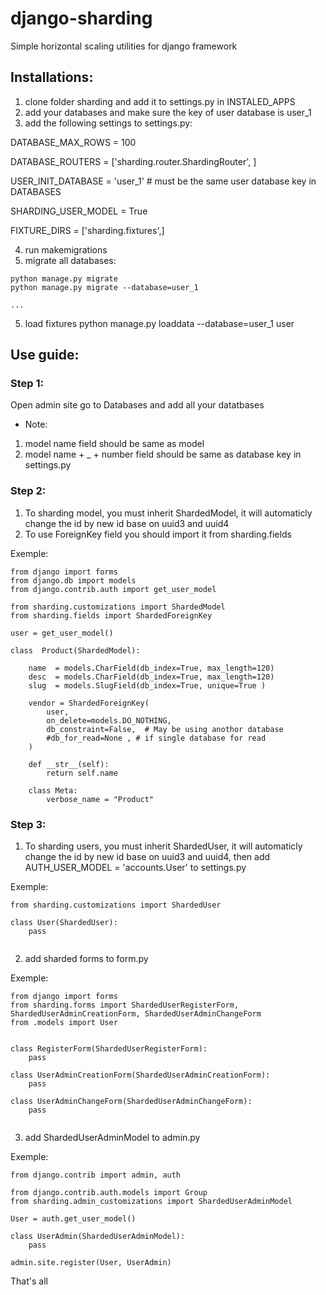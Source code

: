# django-sharding
Simple horizontal scaling utilities for django framework


## Installations:
1. clone folder sharding and add it to settings.py in INSTALED_APPS
2. add your databases and make sure the key of user database is user_1
3. add the following settings to settings.py:

DATABASE_MAX_ROWS = 100

DATABASE_ROUTERS = ['sharding.router.ShardingRouter', ]

USER_INIT_DATABASE = 'user_1' # must be the same user database key in DATABASES

SHARDING_USER_MODEL = True

FIXTURE_DIRS = ['sharding.fixtures',]

4. run makemigrations
5. migrate all databases:
```
python manage.py migrate
python manage.py migrate --database=user_1

...

```

5. load fixtures
python manage.py loaddata --database=user_1 user

## Use guide:

### Step 1: 
Open admin site go to Databases and add all your datatbases 
- Note: 
1. model name field should be same as model
2. model name + _ + number field should be same as database key in settings.py

### Step 2:

1. To sharding model, you must inherit ShardedModel, it will automaticly change the id by new id base on uuid3 and uuid4
2. To use ForeignKey field you should import it from sharding.fields

Exemple:
```
from django import forms
from django.db import models
from django.contrib.auth import get_user_model

from sharding.customizations import ShardedModel
from sharding.fields import ShardedForeignKey

user = get_user_model()

class  Product(ShardedModel):
  
    name  = models.CharField(db_index=True, max_length=120)
    desc  = models.CharField(db_index=True, max_length=120)
    slug  = models.SlugField(db_index=True, unique=True )

    vendor = ShardedForeignKey(
        user,
        on_delete=models.DO_NOTHING,
        db_constraint=False,  # May be using anothor database
        #db_for_read=None , # if single database for read
    )

    def __str__(self):
        return self.name
    
    class Meta:
        verbose_name = "Product"

```

### Step 3:
1. To sharding users, you must inherit ShardedUser, it will automaticly change the id by new id base on uuid3 and uuid4, then add AUTH_USER_MODEL = 'accounts.User' to settings.py

Exemple:
```
from sharding.customizations import ShardedUser

class User(ShardedUser): 
    pass
    
```

2. add sharded forms to form.py

Exemple:
```
from django import forms
from sharding.forms import ShardedUserRegisterForm, ShardedUserAdminCreationForm, ShardedUserAdminChangeForm
from .models import User


class RegisterForm(ShardedUserRegisterForm):
    pass

class UserAdminCreationForm(ShardedUserAdminCreationForm):
    pass

class UserAdminChangeForm(ShardedUserAdminChangeForm):
    pass


```    

3. add ShardedUserAdminModel to admin.py


Exemple:
```
from django.contrib import admin, auth

from django.contrib.auth.models import Group
from sharding.admin_customizations import ShardedUserAdminModel

User = auth.get_user_model()

class UserAdmin(ShardedUserAdminModel):
    pass

admin.site.register(User, UserAdmin)

```

That's all 


